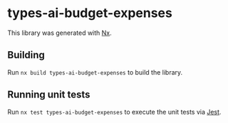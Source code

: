 # types-ai-budget-expenses

This library was generated with [Nx](https://nx.dev).

## Building

Run `nx build types-ai-budget-expenses` to build the library.

## Running unit tests

Run `nx test types-ai-budget-expenses` to execute the unit tests via [Jest](https://jestjs.io).
